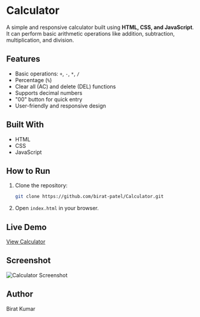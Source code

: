 # Calculator

A simple and responsive calculator built using **HTML, CSS, and JavaScript**.  
It can perform basic arithmetic operations like addition, subtraction, multiplication, and division.

## Features
- Basic operations: `+`, `-`, `*`, `/`
- Percentage (`%`)
- Clear all (AC) and delete (DEL) functions
- Supports decimal numbers
- "00" button for quick entry
- User-friendly and responsive design

## Built With
- HTML
- CSS
- JavaScript

## How to Run
1. Clone the repository:
   ```bash
   git clone https://github.com/birat-patel/Calculator.git
   
2. Open `index.html` in your browser.

## Live Demo
[View Calculator](https://birat-patel.github.io/Calculator/)

## Screenshot
![Calculator Screenshot](calculator-project.jpg)

## Author
Birat Kumar

